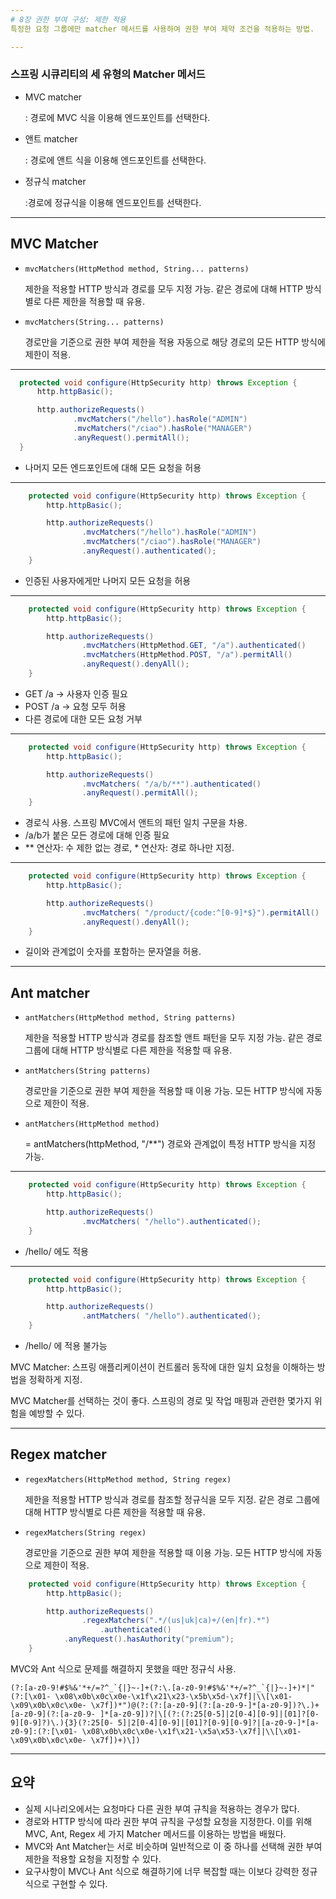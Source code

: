 ```yaml
---
# 8장 권한 부여 구성: 제한 적용
특정한 요청 그룹에만 matcher 메서드를 사용하여 권한 부여 제약 조건을 적용하는 방법.

---
```

### 스프링 시큐리티의 세 유형의 Matcher 메서드
- MVC matcher
 
  : 경로에 MVC 식을 이용해 엔드포인트를 선택한다.
- 앤트 matcher

  : 경로에 앤트 식을 이용해 엔드포인트를 선택한다.
- 정규식 matcher

  :경로에 정규식을 이용해 엔드포인트를 선택한다.

---
## MVC Matcher
- `mvcMatchers(HttpMethod method, String... patterns)`

  제한을 적용할 HTTP 방식과 경로를 모두 지정 가능.
  같은 경로에 대해 HTTP 방식별로 다른 제한을 적용할 때 유용.
  
- `mvcMatchers(String... patterns)`

  경로만을 기준으로 권한 부여 제한을 적용
  자동으로 해당 경로의 모든 HTTP 방식에 제한이 적용.

---
  ``` java
    protected void configure(HttpSecurity http) throws Exception {
        http.httpBasic();

        http.authorizeRequests()
                .mvcMatchers("/hello").hasRole("ADMIN")
                .mvcMatchers("/ciao").hasRole("MANAGER")
                .anyRequest().permitAll();
    }
```
  - 나머지 모든 엔드포인트에 대해 모든 요청을 허용

    
---
``` java
    protected void configure(HttpSecurity http) throws Exception {
        http.httpBasic();

        http.authorizeRequests()
                .mvcMatchers("/hello").hasRole("ADMIN")
                .mvcMatchers("/ciao").hasRole("MANAGER")
                .anyRequest().authenticated();
    }
```
- 인증된 사용자에게만 나머지 모든 요청을 허용

---
``` java
    protected void configure(HttpSecurity http) throws Exception {
        http.httpBasic();

        http.authorizeRequests()
                .mvcMatchers(HttpMethod.GET, "/a").authenticated()
                .mvcMatchers(HttpMethod.POST, "/a").permitAll()
                .anyRequest().denyAll();
    }
```
- GET /a → 사용자 인증 필요
- POST /a → 요청 모두 허용
- 다른 경로에 대한 모든 요청 거부

---
``` java
    protected void configure(HttpSecurity http) throws Exception {
        http.httpBasic();

        http.authorizeRequests()
                .mvcMatchers( "/a/b/**").authenticated()
                .anyRequest().permitAll();
    }
```
- 경로식 사용. 스프링 MVC에서 앤트의 패턴 일치 구문을 차용.
- /a/b가 붙은 모든 경로에 대해 인증 필요
- ** 연산자: 수 제한 없는 경로, * 연산자: 경로 하나만 지정.

---
``` java
    protected void configure(HttpSecurity http) throws Exception {
        http.httpBasic();

        http.authorizeRequests()
                .mvcMatchers( "/product/{code:^[0-9]*$}").permitAll()
                .anyRequest().denyAll();
    }
```
- 길이와 관계없이 숫자를 포함하는 문자열을 허용.

---
## Ant matcher
- `antMatchers(HttpMethod method, String patterns)`

  제한을 적용할 HTTP 방식과 경로를 참조할 앤트 패턴을 모두 지정 가능.
  같은 경로 그룹에 대해 HTTP 방식별로 다른 제한을 적용할 때 유용.

- `antMatchers(String patterns)`

  경로만을 기준으로 권한 부여 제한을 적용할 때 이용 가능.
  모든 HTTP 방식에 자동으로 제한이 적용.

- `antMatchers(HttpMethod method)`
  
  = antMatchers(httpMethod, "/**")
  경로와 관계없이 특정 HTTP 방식을 지정 가능.

---
``` java
    protected void configure(HttpSecurity http) throws Exception {
        http.httpBasic();

        http.authorizeRequests()
                .mvcMatchers( "/hello").authenticated();
    }
```
- /hello/ 에도 적용

---
``` java
    protected void configure(HttpSecurity http) throws Exception {
        http.httpBasic();

        http.authorizeRequests()
                .antMatchers( "/hello").authenticated();
    }
```
- /hello/ 에 적용 불가능

MVC Matcher: 스프링 애플리케이션이 컨트롤러 동작에 대한 일치 요청을 이해하는 방법을 정확하게 지정.

MVC Matcher를 선택하는 것이 좋다. 스프링의 경로 및 작업 매핑과 관련한 몇가지 위험을 예방할 수 있다.

---
## Regex matcher

- `regexMatchers(HttpMethod method, String regex)`

  제한을 적용할 HTTP 방식과 경로를 참조할 정규식을 모두 지정.
  같은 경로 그룹에 대해 HTTP 방식별로 다른 제한을 적용할 때 유용.

- `regexMatchers(String regex)`
  
  경로만을 기준으로 권한 부여 제한을 적용할 때 이용 가능.
  모든 HTTP 방식에 자동으로 제한이 적용.

``` java
    protected void configure(HttpSecurity http) throws Exception {
        http.httpBasic();

        http.authorizeRequests()
                .regexMatchers(".*/(us|uk|ca)+/(en|fr).*")
                    .authenticated()
            .anyRequest().hasAuthority("premium");
    }
```

MVC와 Ant 식으로 문제를 해결하지 못했을 때만 정규식 사용.

```
(?:[a-z0-9!#$%&'*+/=?^_`{|}~-]+(?:\.[a-z0-9!#$%&'*+/=?^_`{|}~-]+)*|"(?:[\x01- \x08\x0b\x0c\x0e-\x1f\x21\x23-\x5b\x5d-\x7f]|\\[\x01-\x09\x0b\x0c\x0e- \x7f])*")@(?:(?:[a-z0-9](?:[a-z0-9-]*[a-z0-9])?\.)+[a-z0-9](?:[a-z0-9- ]*[a-z0-9])?|\[(?:(?:25[0-5]|2[0-4][0-9]|[01]?[0-9][0-9]?)\.){3}(?:25[0- 5]|2[0-4][0-9]|[01]?[0-9][0-9]?|[a-z0-9-]*[a-z0-9]:(?:[\x01- \x08\x0b\x0c\x0e-\x1f\x21-\x5a\x53-\x7f]|\\[\x01-\x09\x0b\x0c\x0e- \x7f])+)\])
```

---
## 요약
- 실제 시나리오에서는 요청마다 다른 권한 부여 규칙을 적용하는 경우가 많다.
- 경로와 HTTP 방식에 따라 권한 부여 규칙을 구성할 요청을 지정한다.
  이를 위해 MVC, Ant, Regex 세 가지 Matcher 메서드를 이용하는 방법을 배웠다.
- MVC와 Ant Matcher는 서로 비슷하며 일반적으로 이 중 하나를 선택해 권한 부여 제한을 적용할 요청을 지정할 수 있다.
- 요구사항이 MVC나 Ant 식으로 해결하기에 너무 복잡할 때는 이보다 강력한 정규식으로 구현할 수 있다.
